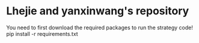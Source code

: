 # Lhejie and yanxinwang's repository
You need to first download the required packages to run the strategy code!
pip install -r requirements.txt
